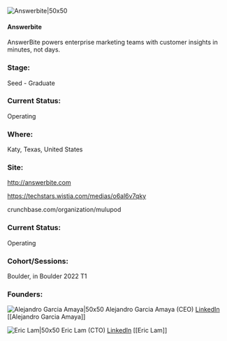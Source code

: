 

![Answerbite|50x50](https://apimg.techstars.com/connect/images/image_files/6261ea1133ea244006e948f3/original/Screen_Shot_2022-04-21_at_5.34.33_PM.png)

#### Answerbite
AnswerBite powers enterprise marketing teams with customer insights in minutes, not days.

### Stage: 
Seed - Graduate 

### Current Status: 
Operating

### Where:
Katy, Texas, United States

### Site:
http://answerbite.com

https://techstars.wistia.com/medias/o6al6v7qky

crunchbase.com/organization/mulupod

### Current Status: 
Operating

### Cohort/Sessions: 
Boulder, in Boulder 2022 T1

### Founders: 

![Alejandro Garcia Amaya|50x50](https://apimg.techstars.com/connect/images/image_files/6259926533ea240d584cfd37/original/Alejandro_2020_profile.png) Alejandro Garcia Amaya (CEO) [LinkedIn](https://linkedin.com/in/alejandrogarciaamaya) [[Alejandro Garcia Amaya]]

![Eric Lam|50x50](https://apimg.techstars.com/connect/images/image_files/6227b41e0373500009ac3c8b/original/IMG_5363.jpg) Eric Lam (CTO) [LinkedIn](https://linkedin.com/in/ele044) [[Eric Lam]]


